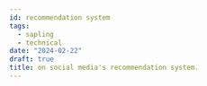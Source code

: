 ```yaml
---
id: recommendation system
tags:
  - sapling
  - technical
date: "2024-02-22"
draft: true
title: on social media's recommendation system.
---
```

